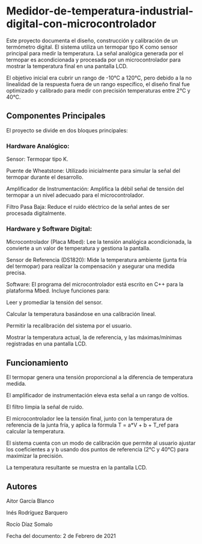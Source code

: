 # Medidor-de-temperatura-industrial-digital-con-microcontrolador

Este proyecto documenta el diseño, construcción y calibración de un termómetro digital. El sistema utiliza un termopar tipo K como sensor principal para medir la temperatura. La señal analógica generada por el termopar es acondicionada y procesada por un microcontrolador para mostrar la temperatura final en una pantalla LCD.

El objetivo inicial era cubrir un rango de -10°C a 120°C, pero debido a la no linealidad de la respuesta fuera de un rango específico, el diseño final fue optimizado y calibrado para medir con precisión temperaturas entre 2°C y 40°C.

## Componentes Principales
El proyecto se divide en dos bloques principales:

### Hardware Analógico:

Sensor: Termopar tipo K.

Puente de Wheatstone: Utilizado inicialmente para simular la señal del termopar durante el desarrollo.

Amplificador de Instrumentación: Amplifica la débil señal de tensión del termopar a un nivel adecuado para el microcontrolador.

Filtro Pasa Baja: Reduce el ruido eléctrico de la señal antes de ser procesada digitalmente.

### Hardware y Software Digital:

Microcontrolador (Placa Mbed): Lee la tensión analógica acondicionada, la convierte a un valor de temperatura y gestiona la pantalla.

Sensor de Referencia (DS1820): Mide la temperatura ambiente (junta fría del termopar) para realizar la compensación y asegurar una medida precisa.

Software: El programa del microcontrolador está escrito en C++ para la plataforma Mbed. Incluye funciones para:

Leer y promediar la tensión del sensor.

Calcular la temperatura basándose en una calibración lineal.

Permitir la recalibración del sistema por el usuario.

Mostrar la temperatura actual, la de referencia, y las máximas/mínimas registradas en una pantalla LCD.

## Funcionamiento
El termopar genera una tensión proporcional a la diferencia de temperatura medida.

El amplificador de instrumentación eleva esta señal a un rango de voltios.

El filtro limpia la señal de ruido.

El microcontrolador lee la tensión final, junto con la temperatura de referencia de la junta fría, y aplica la fórmula T = a*V + b + T_ref para calcular la temperatura.

El sistema cuenta con un modo de calibración que permite al usuario ajustar los coeficientes a y b usando dos puntos de referencia (2°C y 40°C) para maximizar la precisión.

La temperatura resultante se muestra en la pantalla LCD.

## Autores
Aitor García Blanco

Inés Rodríguez Barquero

Rocío Díaz Somalo


Fecha del documento: 2 de Febrero de 2021
